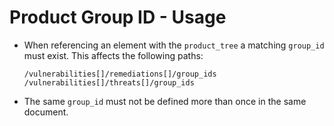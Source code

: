 # Product Group ID - Usage

* When referencing an element with the `product_tree` a matching `group_id` must exist.
  This affects the following paths:

  ```
  /vulnerabilities[]/remediations[]/group_ids
  /vulnerabilities[]/threats[]/group_ids
  ```

* The same `group_id` must not be defined more than once in the same document.
